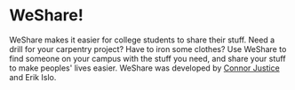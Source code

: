 <h1>WeShare!</h1>
WeShare makes it easier for college students to share their stuff. Need a drill for your carpentry project? Have to iron some clothes? Use WeShare to find someone on your campus with the stuff you need, and share your stuff to make peoples' lives easier. WeShare was developed by <a href="http://github.com/cjustice">Connor Justice</a> and Erik Islo.
